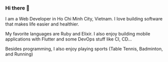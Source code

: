 ### Hi there 👋

I am a Web Developer in Ho Chi Minh City, Vietnam. I love building software that makes life easier and healthier.

My favorite languages are Ruby and Elixir. I also enjoy building mobile applications with Flutter and some DevOps stuff like CI, CD... 

Besides programming, I also enjoy playing sports (Table Tennis, Badminton, and Running) 
